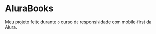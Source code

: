 <h1>AluraBooks</h1>
<p>Meu projeto feito durante o curso de responsividade com mobile-first da Alura.</p>
